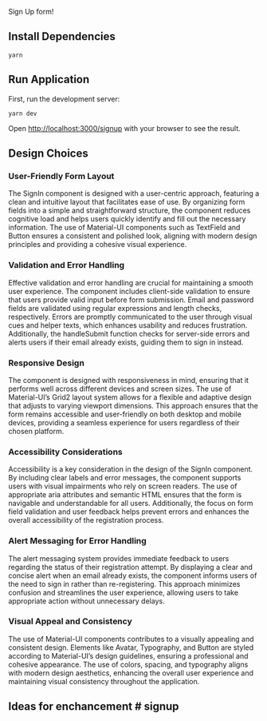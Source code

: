 Sign Up form!

## Install Dependencies

`yarn`

## Run Application

First, run the development server:

`yarn dev` 

Open [http://localhost:3000/signup](http://localhost:3000/signup) with your browser to see the result.

## Design Choices 

### User-Friendly Form Layout
The SignIn component is designed with a user-centric approach, featuring a clean and intuitive layout that facilitates ease of use. By organizing form fields into a simple and straightforward structure, the component reduces cognitive load and helps users quickly identify and fill out the necessary information. The use of Material-UI components such as TextField and Button ensures a consistent and polished look, aligning with modern design principles and providing a cohesive visual experience.

### Validation and Error Handling
Effective validation and error handling are crucial for maintaining a smooth user experience. The component includes client-side validation to ensure that users provide valid input before form submission. Email and password fields are validated using regular expressions and length checks, respectively. Errors are promptly communicated to the user through visual cues and helper texts, which enhances usability and reduces frustration. Additionally, the handleSubmit function checks for server-side errors and alerts users if their email already exists, guiding them to sign in instead.

### Responsive Design
The component is designed with responsiveness in mind, ensuring that it performs well across different devices and screen sizes. The use of Material-UI’s Grid2 layout system allows for a flexible and adaptive design that adjusts to varying viewport dimensions. This approach ensures that the form remains accessible and user-friendly on both desktop and mobile devices, providing a seamless experience for users regardless of their chosen platform.

### Accessibility Considerations
Accessibility is a key consideration in the design of the SignIn component. By including clear labels and error messages, the component supports users with visual impairments who rely on screen readers. The use of appropriate aria attributes and semantic HTML ensures that the form is navigable and understandable for all users. Additionally, the focus on form field validation and user feedback helps prevent errors and enhances the overall accessibility of the registration process.

### Alert Messaging for Error Handling
The alert messaging system provides immediate feedback to users regarding the status of their registration attempt. By displaying a clear and concise alert when an email already exists, the component informs users of the need to sign in rather than re-registering. This approach minimizes confusion and streamlines the user experience, allowing users to take appropriate action without unnecessary delays.

### Visual Appeal and Consistency
The use of Material-UI components contributes to a visually appealing and consistent design. Elements like Avatar, Typography, and Button are styled according to Material-UI’s design guidelines, ensuring a professional and cohesive appearance. The use of colors, spacing, and typography aligns with modern design aesthetics, enhancing the overall user experience and maintaining visual consistency throughout the application.




## Ideas for enchancement # signup
